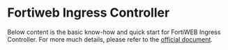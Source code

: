 

# Fortiweb Ingress Controller
Below content is the basic know-how and quick start for FortiWEB Ingress Controller.
For more much details, please refer to the [official document](https://docs.fortinet.com/document/fortiweb/7.4.0/ingress-controller-installation-guide/742835/fortiweb-ingress-controller-overview).
